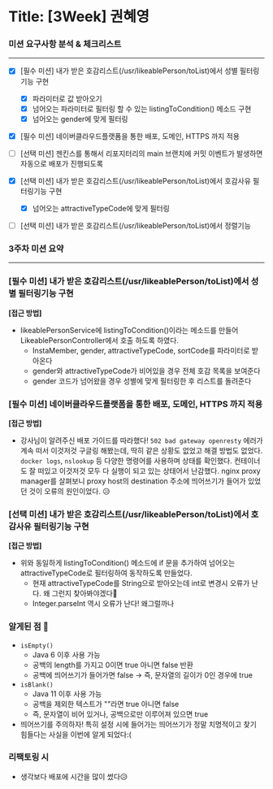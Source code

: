 # Title: [3Week] 권혜영

### 미션 요구사항 분석 & 체크리스트

---

- [x] [필수 미션] 내가 받은 호감리스트(/usr/likeablePerson/toList)에서 성별 필터링기능 구현
  - [x] 파라미터로 값 받아오기
  - [x] 넘어오는 파라미터로 필터링 할 수 있는 listingToCondition() 메소드 구현
  - [x] 넘어오는 gender에 맞게 필터링 
- [x] [필수 미션] 네이버클라우드플랫폼을 통한 배포, 도메인, HTTPS 까지 적용

- [ ] [선택 미션] 젠킨스를 통해서 리포지터리의 main 브랜치에 커밋 이벤트가 발생하면 자동으로 배포가 진행되도록
- [x] [선택 미션] 내가 받은 호감리스트(/usr/likeablePerson/toList)에서 호감사유 필터링기능 구현
  - [x] 넘어오는 attractiveTypeCode에 맞게 필터링
- [ ] [선택 미션] 내가 받은 호감리스트(/usr/likeablePerson/toList)에서 정렬기능

### 3주차 미션 요약

---

### [필수 미션] 내가 받은 호감리스트(/usr/likeablePerson/toList)에서 성별 필터링기능 구현

**[접근 방법]**

- likeablePersonService에 listingToCondition()이라는 메소드를 만들어 LikeablePersonController에서 호출 하도록 하였다.
    - InstaMember, gender, attractiveTypeCode, sortCode를 파라미터로 받아온다
    - gender와 attractiveTypeCode가 비어있을 경우 전체 호감 목록을 보여준다
    - gender 코드가 넘어왔을 경우 성별에 맞게 필터링한 후 리스트를 돌려준다


### [필수 미션] 네이버클라우드플랫폼을 통한 배포, 도메인, HTTPS 까지 적용

**[접근 방법]**

- 강사님이 알려주신 배포 가이드를 따라했다! `502 bad gateway openresty` 에러가 계속 떠서 이것저것 구글링 해봤는데,
  딱히 같은 상황도 없었고 해결 방법도 없었다. `docker logs`, `nslookup` 등 다양한 명령어를 사용하며 상태를 확인했다.
  컨테이너도 잘 떠있고 이것저것 모두 다 실행이 되고 있는 상태어서 난감했다. nginx proxy manager를 살펴보니 proxy host의
destination 주소에 띄어쓰기가 들어가 있었던 것이 오류의 원인이었다. 😥

### [선택 미션] 내가 받은 호감리스트(/usr/likeablePerson/toList)에서 호감사유 필터링기능 구현

**[접근 방법]**

- 위와 동일하게 listingToCondition() 메소드에 if 문을 추가하여 넘어오는 attractiveTypeCode로 필터링하여
동작하도록 만들었다. 
  - 현재 attractiveTypeCode를 String으로 받아오는데 int로 변경시 오류가 난다. 왜 그런지 찾아봐야겠다🤔
  - Integer.parseInt 역시 오류가 난다! 왜그럴까나

### 알게된 점 🤔
- `isEmpty()`
    - Java 6 이후 사용 가능
    - 공백의 length를 가지고 0이면 true 아니면 false 반환
    - 공백에 띄어쓰기가 들어가면 false -> 즉, 문자열의 길이가 0인 경우에 true
- `isBlank()`
  - Java 11 이후 사용 가능
  - 공백을 제외한 텍스트가 ""라면 true 아니면 false
  - 즉, 문자열이 비어 있거나, 공백으로만 이루어져 있으면 true
- 띄어쓰기를 주의하자! 특히 설정 시에 들어가는 띄어쓰기가 정말 치명적이고 찾기 힘들다는 사실을 이번에 알게 되었다:(

### 리팩토링 시

- 생각보다 배포에 시간을 많이 썼다😥
